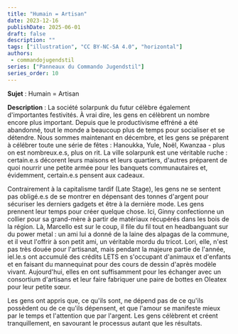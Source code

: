 ```yaml
---
title: "Humain = Artisan"
date: 2023-12-16
publishDate: 2025-06-01
draft: false
description: ""
tags: ["illustration", "CC BY-NC-SA 4.0", "horizontal"]
authors:
 - commandojugendstil
series: ["Panneaux du Commando Jugendstil"]
series_order: 10
---
```


**Sujet** :
Humain = Artisan

**Description** :
La société solarpunk du futur célèbre également d'importantes festivités.
À vrai dire, les gens en célèbrent un nombre encore plus important.
Depuis que le productivisme effréné a été abandonné, tout le monde a beaucoup plus de temps pour socialiser et se détendre.
Nous sommes maintenant en décembre, et les gens se préparent à célébrer toute une série de fêtes : Hanoukka, Yule, Noël, Kwanzaa - plus on est nombreux.e.s, plus on rit.
La ville solarpunk est une véritable ruche : certain.e.s décorent leurs maisons et leurs quartiers, d'autres préparent de quoi nourrir une petite armée pour les banquets communautaires et, évidemment, certain.e.s pensent aux cadeaux.

Contrairement à la capitalisme tardif (Late Stage), les gens ne se sentent pas obligé.e.s de se montrer en dépensant des tonnes d'argent pour sécuriser les derniers gadgets et être à la dernière mode. Les gens prennent leur temps pour créer quelque chose.
Ici, Ginny confectionne un collier pour sa grand-mère à partir de matériaux récupérés dans les bois de la région. Là, Marcello est sur le coup, il file du fil tout en headbanguant sur du power metal : un ami lui a donné de la laine des alpagas de la commune, et il veut l'offrir à son petit ami, un véritable mordu du tricot.
Lori, elle, n'est pas très douée pour l'artisanat, mais pendant la majeure partie de l'année, iel.le.s ont accumulé des crédits LETS en s'occupant d'animaux et d'enfants et en faisant du mannequinat pour des cours de dessin d'après modèle vivant. Aujourd'hui, elles en ont suffisamment pour les échanger avec un consortium d'artisans et leur faire fabriquer une paire de bottes en Oleatex pour leur petite sœur.

Les gens ont appris que, ce qu'ils sont, ne dépend pas de ce qu'ils possèdent ou de ce qu'ils dépensent, et que l'amour se manifeste mieux par le temps et l'attention que par l'argent.
Les gens célèbrent et créent tranquillement, en savourant le processus autant que les résultats.